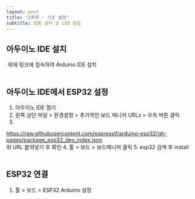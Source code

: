 ```yaml
---
layout: post
title: "2주차 - 기초 설정"
subtitle: IDE 설치 및 LED 점등
---
```


## 아두이노 IDE 설치
<a href="https://www.arduino.cc/en/software"></a>
<img scr="https://github.com/yejin0509/yejin0509.github.io/issues/2#issue-1610654389"/>
위에 링크에 접속하여 Arduino IDE 설치
<br><br>

## 아두이노 IDE에서 ESP32 설정

1. 아두이노 IDE 열기
2. 왼쪽 상단 파일 > 환경설정 > 추가적인 보드 매니저 URLs > 우측 버튼 클릭<br>
3.
https://raw.githubusercontent.com/espressif/arduino-esp32/gh-pages/package_esp32_dev_index.json
<br>위 URL 붙여넣기 후 확인
4. 툴 > 보드 > 보드매니저 클릭
5. esp32 검색 후 install
<br><br>
## ESP32 연결 

1. 툴 > 보드 > ESP32 Arduino 설정
